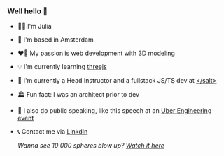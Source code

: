 ### Well hello 👋



- 👩‍💻 I'm Julia
- 📍 I'm based in Amsterdam
- ❤️‍🔥 My passion is web development with 3D modeling
- 💡 I'm currently learning <a href="https://threejs.org/">threejs</a>
- 🏢 I'm currently a Head Instructor and a fullstack JS/TS dev at <a href="https://www.salt.study/our-hubs/amsterdam">\<\/salt\></a>
- 🏛️ Fun fact: I was an architect prior to dev
- 🎤 I also do public speaking, like this speech at an <a href="https://www.youtube.com/watch?v=9eZnXZx77Ac">Uber Engineering event</a>
- 📞 Contact me via <a href="https://www.linkedin.com/in/juliastjerna/">LinkdIn</a>

  *Wanna see 10 000 spheres blow up? <a href="https://threejs-big-bang.netlify.app/">Watch it here</a>*
